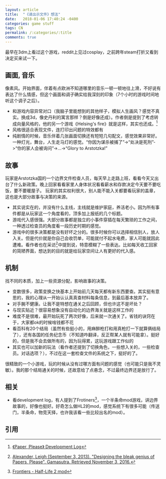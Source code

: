 ```yaml
---
layout: article
title:  "《请出示文件》想法"
date:   2018-01-06 17:40:24 -0400
categories: game stuff
tags: CN
permalink: /:categories/:title
comments: true
---
```


最早在3dm上看过这个游戏，reddit上见过cosplay，之前跨年steam打折又看到决定买来试一下。

画面, 音乐
-
像素风。开始界面，伴着有点欧洲不知道哪里的音乐一顿一顿地往上滑，不好说有表达了什么情感，但这个画面和调子确实给我深刻的印象（7个小时的游戏时间地听这个调子之后）。

- 和游戏内容异常对口（我脑子里能想到的其他样子，模拟人生画风？感觉不真实。换成3d，像史丹利的寓言那样？倒是好像还成）。作者倒是提到了考虑转成向量风格的，他的另一个游戏《Helsing's fire》就是这样，其实也还成。[^1]
- 风格很适合表现文件，连打印出问题的特效都有
- 纯剧情的时候，音乐伴着几张画面切换还有短短几句配文，感觉效果非常好。一种灯光，舞台，人生走马灯的感觉。“你因为谋杀被捕了”->“处决是死刑”->“你的家人会被询问”->...->“Glory to Arstotzka!”

故事
-
玩家是Arstotzka国的一个边界文件检查人员，每天早上走路上班，看看今天又出台了什么新政策。晚上回家看看家里人身体状况看看薪水和存款决定今天要不要吃饭，要不要暖屋子。
玩家的其实权利很大，别人能不能入关都要看玩家的盖章，这也是大部分故事与决策的来源。

- 其实说实在的，并没有什么主线，主线就是维护家庭，养活老小。因为所有事件都是从玩家这一个角度看的，顶多加上报纸的几个标题。
- 游戏代入感很强。大部分故事都是独立的小事件穿插在每天繁琐的工作之间，一种透过检查员的角度看一段历史时期的感觉。
- 游戏中的很多决策都是没有好坏之分的。很多时候你可以选择相信别人，放人入关。但是代价就是你自己会收罚单，可能就付不起水电费，家人可能就因此遭难。看作者也在采访[^2]中提到说，特意模糊了一些表达。比如每天收工回家的简陋界面，想达到的目的就是给玩家空间让人有更好的代入感。

机制
-
找不同的本质，加上一些资源分配，影响故事的决策。

- 变数很多，政策变换之快基本上开始前几天每天都有新东西要查。其实挺有意思的，我的心理从一开始认认真真查材料每条信息，到最后基本放弃了。
- 对手腕不健康。让我不是特想在通关之后回顾，但也许这不是坏处？
- 与现实贴近？很容易想象没有自动化的边界海关就是这样工作的
- 难度不是很难，最开始玩死了两次好像，后来就一次通关了。省钱的诀窍在于，大家都ok的时候啥钱都不花
- 看百科有20个结局（虽然有些挺小的，用麻醉枪打和用真枪打一下就算俩结局了），还有各国的任务纪念币（不知道咋翻译，反正帮某人就有可能拿）。挺好的，但是我不会去做所有的，因为玩得累，这玩游戏跟工作似的
- 其实也可以加新的玩法（看作者还提到了切换角色，一些想入关的，一些检查员。对话选项？），不过在这一套检查文件的系统之下，挺好的了。

很精致的一个小游戏，玩的时候从没有过哪方面有问题的感觉（也可能只是我不灵敏）。我的那个结局通关的时候，还故意给了点悬念，不过最终边界还是放行了。

相关
-

- 看development log，有人提到了Frotiners[^3]，一个半条命mod游戏，讲边界故事的，好像也挺好。好奇怎么做HL2的mod，感觉系统下有很多可能（传送门，半条命，物竞天择，也许我该看一些比较出名的mod）。

引用
-
[^1]: [《Paper, Please》 Development Log](https://forums.tigsource.com/index.php?topic=29750)
[^2]: [Alexander, Leigh (September 3, 2013). "Designing the bleak genius of Papers, Please". Gamasutra. Retrieved November 3, 2016.](https://www.gamasutra.com/view/news/199383/Designing_the_bleak_genius_of_Papers_Please.php)
[^3]: [Frontiers - Half-Life 2 mod](https://www.frontiers-game.com)
